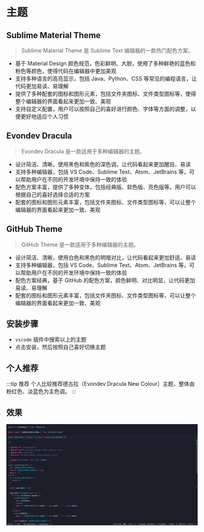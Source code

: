 # 主题

## Sublime Material Theme

> Sublime Material Theme 是 Sublime Text 编辑器的一款热门配色方案。

- 基于 Material Design 颜色规范，色彩鲜明、大胆，使用了多种鲜艳的蓝色和粉色等颜色，使得代码在编辑器中更加美观
- 支持多种语言的高亮显示，包括 Java、Python、CSS 等常见的编程语言，让代码更加易读、易理解
- 提供了多种配套的图标和图形元素，包括文件夹图标、文件类型图标等，使得整个编辑器的界面看起来更加一致、美观
- 支持自定义配置，用户可以按照自己的喜好进行颜色、字体等方面的调整，以便更好地适应个人习惯

## Evondev Dracula

> Evondev Dracula 是一款适用于多种编辑器的主题。

- 设计简洁、清晰，使用黑色和紫色的深色调，让代码看起来更加醒目、易读
- 支持多种编辑器，包括 VS Code、Sublime Text、Atom、JetBrains 等，可以帮助用户在不同的开发环境中保持一致的体验
- 配色方案丰富，提供了多种变体，包括经典版、软色版、亮色版等，用户可以根据自己的喜好选择合适的方案
- 配套的图标和图形元素丰富，包括文件夹图标、文件类型图标等，可以让整个编辑器的界面看起来更加一致、美观

## GitHub Theme

> GitHub Theme 是一款适用于多种编辑器的主题。

- 设计简洁、清晰，使用白色和黑色的明暗对比，让代码看起来更加舒适、易读
- 支持多种编辑器，包括 VS Code、Sublime Text、Atom、JetBrains 等，可以帮助用户在不同的开发环境中保持一致的体验
- 配色方案经典，基于 GitHub 的配色方案，颜色鲜明、对比明显，让代码更加易读、易理解
- 配套的图标和图形元素丰富，包括文件夹图标、文件类型图标等，可以让整个编辑器的界面看起来更加一致、美观

## 安装步骤

- `vscode` 插件中搜索以上的主题
- 点击安装，然后按照自己喜好切换主题

## 个人推荐

:::tip 推荐
个人比较推荐德古拉（Evondev Dracula New Colour）主题，整体由粉红色、淡蓝色为主色调。
:::

## 效果

![](../../../public/images/plugin/vscode/dracula.png)
